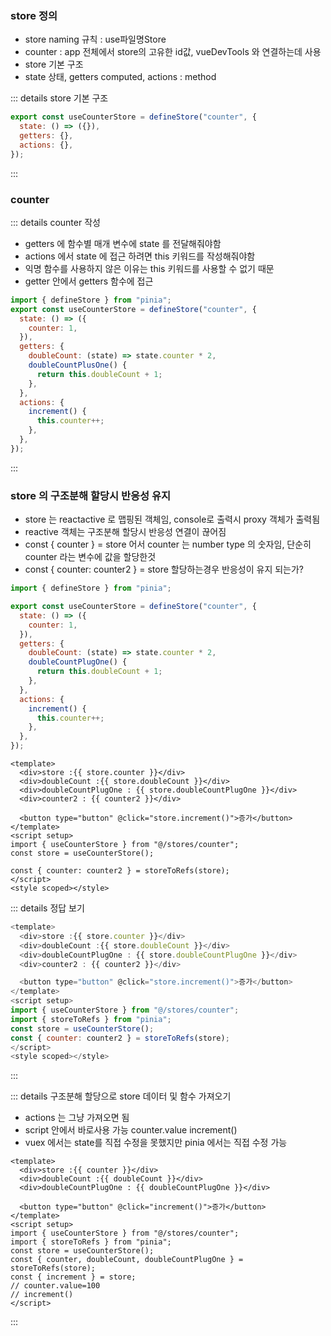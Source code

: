 ### store 정의

- store naming 규칙 : use파일명Store
- counter : app 전체에서 store의 고유한 id값, vueDevTools 와 연결하는데 사용
- store 기본 구조
- state 상태, getters computed, actions : method

::: details store 기본 구조

```js
export const useCounterStore = defineStore("counter", {
  state: () => ({}),
  getters: {},
  actions: {},
});
```

:::

### counter

::: details counter 작성

- getters 에 함수별 매개 변수에 state 를 전달해줘야함
- actions 에서 state 에 접근 하려면 this 키워드를 작성해줘야함
- 익명 함수를 사용하지 않은 이유는 this 키워드를 사용할 수 없기 때문
- getter 안에서 getters 함수에 접근

```js
import { defineStore } from "pinia";
export const useCounterStore = defineStore("counter", {
  state: () => ({
    counter: 1,
  }),
  getters: {
    doubleCount: (state) => state.counter * 2,
    doubleCountPlusOne() {
      return this.doubleCount + 1;
    },
  },
  actions: {
    increment() {
      this.counter++;
    },
  },
});
```

:::

### store 의 구조분해 할당시 반응성 유지

- store 는 reactactive 로 맵핑된 객체임, console로 출력시 proxy 객체가 출력됨
- reactive 객체는 구조분해 할당시 반응성 연결이 끊어짐
- const { counter } = store 어서 counter 는 number type 의 숫자임, 단순히 counter 라는 변수에 값을 할당한것
- const { counter: counter2 } = store 할당하는경우 반응성이 유지 되는가?

```js
import { defineStore } from "pinia";

export const useCounterStore = defineStore("counter", {
  state: () => ({
    counter: 1,
  }),
  getters: {
    doubleCount: (state) => state.counter * 2,
    doubleCountPlugOne() {
      return this.doubleCount + 1;
    },
  },
  actions: {
    increment() {
      this.counter++;
    },
  },
});
```

```vue
<template>
  <div>store :{{ store.counter }}</div>
  <div>doubleCount :{{ store.doubleCount }}</div>
  <div>doubleCountPlugOne : {{ store.doubleCountPlugOne }}</div>
  <div>counter2 : {{ counter2 }}</div>

  <button type="button" @click="store.increment()">증가</button>
</template>
<script setup>
import { useCounterStore } from "@/stores/counter";
const store = useCounterStore();

const { counter: counter2 } = storeToRefs(store);
</script>
<style scoped></style>
```

::: details 정답 보기

```js
<template>
  <div>store :{{ store.counter }}</div>
  <div>doubleCount :{{ store.doubleCount }}</div>
  <div>doubleCountPlugOne : {{ store.doubleCountPlugOne }}</div>
  <div>counter2 : {{ counter2 }}</div>

  <button type="button" @click="store.increment()">증가</button>
</template>
<script setup>
import { useCounterStore } from "@/stores/counter";
import { storeToRefs } from "pinia";
const store = useCounterStore();
const { counter: counter2 } = storeToRefs(store);
</script>
<style scoped></style>

```

:::

::: details 구조분해 할당으로 store 데이터 및 함수 가져오기

- actions 는 그냥 가져오면 됨
- script 안에서 바로사용 가능 counter.value increment()
- vuex 에서는 state를 직접 수정을 못했지만 pinia 에서는 직접 수정 가능

```vue
<template>
  <div>store :{{ counter }}</div>
  <div>doubleCount :{{ doubleCount }}</div>
  <div>doubleCountPlugOne : {{ doubleCountPlugOne }}</div>

  <button type="button" @click="increment()">증가</button>
</template>
<script setup>
import { useCounterStore } from "@/stores/counter";
import { storeToRefs } from "pinia";
const store = useCounterStore();
const { counter, doubleCount, doubleCountPlugOne } = storeToRefs(store);
const { increment } = store;
// counter.value=100
// increment()
</script>
```

:::

